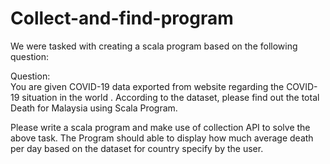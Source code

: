 # Collect-and-find-program

We were tasked with creating a scala program based on the following question:

Question:  
You are given COVID-19 data exported from website regarding the COVID-19 situation in the world . 
According to the dataset, please find out the total Death for Malaysia using Scala Program. 

Please write a scala program and make use of collection API to solve the above task.
The Program should able to display how much average death per day based on the dataset for country specify by the user. 
